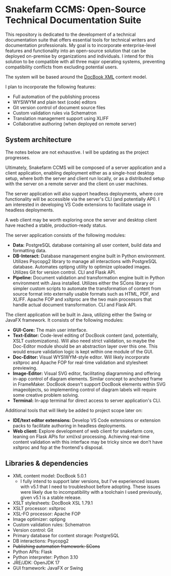 # Snakefarm CCMS: Open-Source Technical Documentation Suite
This repository is dedicated to the development of a technical documentation suite that offers essential tools for technical writers and documentation professionals. My goal is to incorporate enterprise-level features and functionality into an open-source solution that can be deployed on-premise by organizations and individuals. I intend for this solution to be compatible with all three major operating systems, preventing compatibility conflicts from excluding potential users.

The system will be based around the [DocBook XML](https://docbook.org) content model.

I plan to incorporate the following features:
- Full automation of the publishing process
- WYSIWYM and plain text (code) editors
- Git version control of document source files
- Custom validation rules via Schematron
- Translation management support using XLIFF
- Collaborative authoring (when deployed on remote server)

## System architecture
The notes below are not exhaustive. I will be updating as the project progresses.

Ultimately, Snakefarm CCMS will be composed of a server application and a client application, enabling deployment either as a single-host desktop setup, where both the server and client run locally, or as a distributed setup with the server on a remote server and the client on user machines.

The server application will also support headless deployments, where core functionality will be accessible via the server's CLI (and potentially API). I am interested in developing VS Code extensions to facilitate usage in headless deployments.

A web client may be worth exploring once the server and desktop client have reached a stable, production-ready status.

The server application consists of the following modules:
- **Data:** PostgreSQL database containing all user content, build data and formatting data.
- **DB-Interact:** Database management engine built in Python environment. Utilizes Psycopg2 library to manage all interactions with PostgreSQL database. Automates optipng utility to optimize uploaded images. Utilizes Git for version control. CLI and Flask API.
- **Pipeline:** Document validation and transformation engine built in Python environment with Java installed. Utilizes either the SCons library or simpler custom scripts to automate the transformation of content from source format into externally usable formats such as HTML, PDF, and XLIFF. Apache FOP and xsltproc are the two main processors that handle actual document transformation. CLI and Flask API.

The client application will be built in Java, utilizing either the Swing or JavaFX framework. It consists of the following modules:
- **GUI-Core:** The main user interface.
- **Text-Editor:** Code-level editing of DocBook content (and, potentially, XSLT customizations). Will also need strict validation, so maybe the Doc-Editor module should be an abstraction layer over this one. This would ensure validation logic is kept within one module of the GUI.
- **Doc-Editor:** Visual WYSIWYM-style editor. Will likely incorporate xsltproc and Apache FOP for real-time validation and stylesheet previewing.
- **Image-Editor:** Visual SVG editor, facilitating diagramming and offering in-app control of diagram elements. Similar concept to anchored frame in FrameMaker. DocBook doesn't support DocBook elements within SVG imageobjects, so implementing control of diagram labels will require some creative problem solving.
- **Terminal:** In-app terminal for direct access to server application's CLI.

Additional tools that will likely be added to project scope later on:
- **IDE/text editor extensions:** Develop VS Code extensions or extension packs to facilitate authoring in headless deployments.
- **Web client:** Explore development of web client for snakefarm core, leaning on Flask APIs for xml/xsl processing. Achieving real-time content validation with this interface may be tricky since we don't have xsltproc and fop at the frontend's disposal.

## Libraries & dependencies
- XML content model: DocBook 5.0.1
    - I fully intend to support later versions, but I've experienced issues with v5.1 that I need to troubleshoot before adopting. These issues were likely due to incompatibility with a toolchain I used previously, given v5.1 is a stable release.
- XSLT stylesheets: DocBook XSL 1.79.1
- XSLT processor: xsltproc
- XSL-FO processor: Apache FOP
- Image optimizer: optipng
- Custom validation rules: Schematron
- Version control: Git
- Primary database for content storage: PostgreSQL
- DB interactions: Psycopg2
- ~~Publishing automation framework: SCons~~
- Python APIs: Flask
- Python interpreter: Python 3.10
- JRE/JDK: OpenJDK 17
- GUI framework: JavaFX *or* Swing
